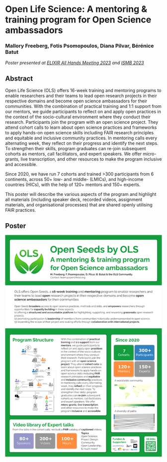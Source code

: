 Open Life Science: A mentoring & training program for Open Science ambassadors
==============================================================================

### Mallory Freeberg, Fotis Psomopoulos, Diana Pilvar, Bérénice Batut

*Poster presented at [ELIXIR All Hands Meeting 2023](https://elixir-europe.org/events/elixir-all-hands-2023) and [ISMB 2023](https://www.iscb.org/ismbeccb2023)*

## Abstract

Open Life Science (OLS) offers 16-week training and mentoring programs to enable researchers and their teams to lead open research projects in their respective domains and become open science ambassadors for their communities. 
With the combination of practical training and 1:1 support from our mentors, we guide participants to reflect on and apply open practices in the context of the socio-cultural environment where they conduct their research. Participants join the program with an open science project. They attend cohort calls to learn about open science practices and frameworks to apply hands-on open science skills including FAIR research principles and equitable and inclusive community practices. In mentoring calls every alternating week, they reflect on their progress and identify the next steps. To strengthen their skills, program graduates can re-join subsequent cohorts as mentors, call facilitators, and expert speakers. We offer micro-grants, live transcription, and other resources to make the program inclusive and accessible.

Since 2020, we have run 7 cohorts and trained >300 participants from 6 continents, across 50+ low- and middle- (LMICs), and high-income countries (HICs), with the help of 120+ mentors and 150+ experts.

This poster will describe the various aspects of the program and highlight all materials (including speaker deck, recorded videos, assignment materials, and organisational processes) that are shared openly utilising FAIR practices.

## Poster

![Poster](poster.png)
